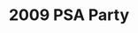 ---
title: 2009 PSA Party
eleventyNavigation:
  key: 2009 PSA Party
  order:
  parent: PSA Party
layout: gallery.njk
permalink: "oldtimer/psa_party/2009/index.html"
meta_desc: "Photos from the 2009 PSA Party, held in San Diego, CA"
url: "https://www.psa-history.org/oldtimer/psa_party/2009/index.html"
collectionName: "2009-psa-party"
tags: "psa-party"
---
